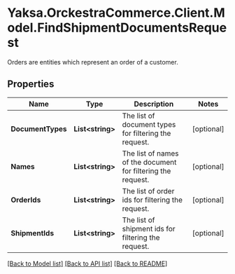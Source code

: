 # Yaksa.OrckestraCommerce.Client.Model.FindShipmentDocumentsRequest
Orders are entities which represent an order of a customer.

## Properties

Name | Type | Description | Notes
------------ | ------------- | ------------- | -------------
**DocumentTypes** | **List&lt;string&gt;** | The list of document types for filtering the request. | [optional] 
**Names** | **List&lt;string&gt;** | The list of names of the document for filtering the request. | [optional] 
**OrderIds** | **List&lt;string&gt;** | The list of order ids for filtering the request. | [optional] 
**ShipmentIds** | **List&lt;string&gt;** | The list of shipment ids for filtering the request. | [optional] 

[[Back to Model list]](../README.md#documentation-for-models) [[Back to API list]](../README.md#documentation-for-api-endpoints) [[Back to README]](../README.md)


